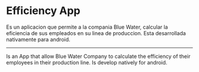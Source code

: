 # Efficiency App
Es un aplicacion que permite a la compania Blue Water, calcular la eficiencia de sus empleados en su linea de produccion.
Esta desarrollada nativamente para android.
***
Is an App that allow Blue Water Company to calculate the efficiency of their employees in their production line.
Is develop natively for android.
